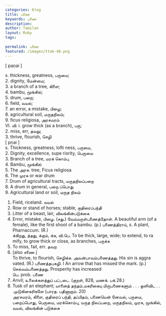 ```yaml
---
categories: blog
title: பணை
keywords: பணை
description: 
author: Tamilan
layout: Ruby
tags: 
 
permalink: பணை
featured: /images/ttak-48.png
---
```

  
[ paṇai ]  
  
s. thickness, greatness, பருமை;  
2. dignity, மேன்மை;  
3. a branch of a tree, கிளை;  
4. bambu, மூங்கில்;  
5. drum, பறை;  
6. field, வயல்;  
7. an error, a mistake, பிழை;  
8. agricultural soil, மருதநிலம்;  
9. ficus religiosa, அரசமரம்  
VI. வி. i. grow thick (as a branch), பரு;  
2. miss, err, தவறு;  
3. thrive, flourish, செழி  
[ pṇai ]  
s. Thickness, greatness, lofti ness, பருமை,  
2. Dignity, excellence, supe riority, பெருமை  
3. Branch of a tree, மரக் கொம்பு  
4. Bambu, மூங்கில்  
5. The அரசு. tree, Ficus religiosa  
6. The முரசு or war drum  
7. Drum of agricultural tracts, மருதநிலப்பறை  
8. A drum in general, பறை ப்பொது  
9. Agricultural land or soil, மருத நிலம்  
1. Field, riceland. வயல்  
11. Row or stand of horses; stable, குதிரைப்பந்தி  
12. Litter of a beast, lair, விலங்கின்படுக்கை  
13. Error, mistake, பிழை. (சது.) வேய்மருள்பணைத்தோள். A beautiful arm (of a female), like the first shoot of a bambu. (p.) பணைத்திராய், s. A plant, Pharnaccum. (R.)  
க்கிறது, த்தது, க்கும், க்க, வி.பெ. To be thick, large, wide; to extend, to ra mify, to grow thick or close, as branches, பருக்க  
2. To miss, fail, err. தவற  
3. [also சணை.]  
To thrive, to flourish, செழிக்க. அவன்பாவம்பணைத்தது. His sin is aggra vated. (R.) பணைத்தபகழி. I An arrow that has missed the mark. (p.) செல்வம்பணைத்தது. Prosperity has increased  
பெ. prob. பணை  
1. Anvil; உலைக்களத்துப் பட்டடை. (குறள், 828, மணக். பக்.28.)  
2. Tusk of an elephant; யானைத் தந்தம்.மகரிகையு மிருபணைகளும் . . . ஒளிவிட . . .முடுகினகரிகளே (பாரத. பதினாறாம். 20)  
அரசமரம், கிளை, குதிரைப் பந்தி, தப்பிதம், பணையென் னேவல், பருமை, பறைப்பொது, பெருமை, மரக்கொம்பு, மருத நிலப்பறை, மருதநிலம், முரசு, மூங்கில், வயல், விலங்கின் படுக்கை